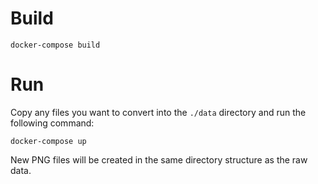 # Build

`docker-compose build`

# Run

Copy any files you want to convert into the `./data` directory and run the following command:

`docker-compose up`

New PNG files will be created in the same directory structure as the raw data.
